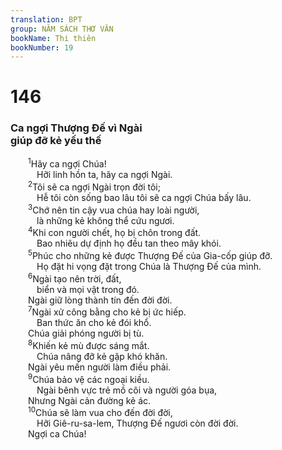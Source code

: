```yaml
---
translation: BPT
group: NĂM SÁCH THƠ VĂN
bookName: Thi thiên 
bookNumber: 19
---
```


<div class="title"><h1>146</h1><h3>Ca ngợi Thượng Đế vì Ngài<br/>giúp đỡ kẻ yếu thế</h3></div>
<span class="verse thi_146_1">  <sup>1</sup>Hãy ca ngợi Chúa!<br/>   Hỡi linh hồn ta, hãy ca ngợi Ngài.<br/></span>
<span class="verse thi_146_2">  <sup>2</sup>Tôi sẽ ca ngợi Ngài trọn đời tôi;<br/>   Hễ tôi còn sống bao lâu tôi sẽ ca ngợi Chúa bấy lâu.<br/></span>
<span class="verse thi_146_3">  <sup>3</sup>Chớ nên tin cậy vua chúa hay loài người,<br/>   là những kẻ không thể cứu ngươi.<br/></span>
<span class="verse thi_146_4">  <sup>4</sup>Khi con người chết, họ bị chôn trong đất.<br/>   Bao nhiêu dự định họ đều tan theo mây khói.<br/></span>
<span class="verse thi_146_5">  <sup>5</sup>Phúc cho những kẻ được Thượng Đế của Gia-cốp giúp đỡ.<br/>   Họ đặt hi vọng đặt trong Chúa là Thượng Đế của mình.<br/></span>
<span class="verse thi_146_6">  <sup>6</sup>Ngài tạo nên trời, đất,<br/>   biển và mọi vật trong đó.<br/>  Ngài giữ lòng thành tín đến đời đời.<br/></span>
<span class="verse thi_146_7">  <sup>7</sup>Ngài xử công bằng cho kẻ bị ức hiếp.<br/>   Ban thức ăn cho kẻ đói khổ.<br/>  Chúa giải phóng người bị tù.<br/></span>
<span class="verse thi_146_8">  <sup>8</sup>Khiến kẻ mù được sáng mắt.<br/>   Chúa nâng đỡ kẻ gặp khó khăn.<br/>  Ngài yêu mến người làm điều phải.<br/></span>
<span class="verse thi_146_9">  <sup>9</sup>Chúa bảo vệ các ngoại kiều.<br/>   Ngài bênh vực trẻ mồ côi và người góa bụa,<br/>  Nhưng Ngài cản đường kẻ ác.<br/></span>
<span class="verse thi_146_10">  <sup>10</sup>Chúa sẽ làm vua cho đến đời đời,<br/>   Hỡi Giê-ru-sa-lem, Thượng Đế ngươi còn đời đời.<br/>  Ngợi ca Chúa!<br/></span>
